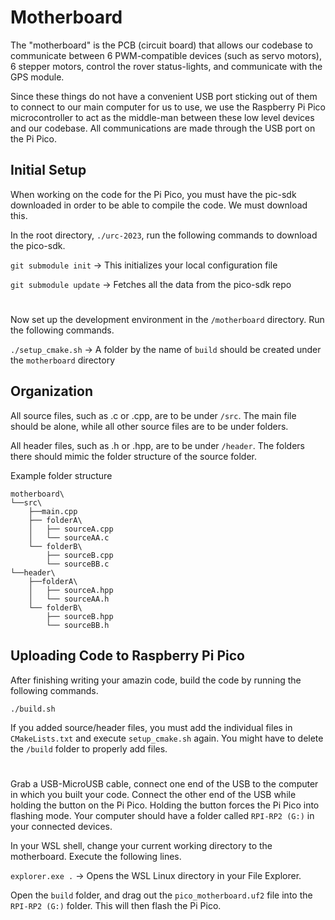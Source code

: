 # Motherboard

The "motherboard" is the PCB (circuit board) that allows our codebase to communicate between 6 PWM-compatible devices (such as servo motors), 6 stepper motors, control the rover status-lights, and communicate with the GPS module. 

Since these things do not have a convenient USB port sticking out of them to connect to our main computer for us to use, we use the Raspberry Pi Pico microcontroller to act as the middle-man between these low level devices and our codebase. All communications are made through the USB port on the Pi Pico. 


## Initial Setup
When working on the code for the Pi Pico, you must have the pic-sdk downloaded in order to be able to compile the code. We must download this.


In the root directory, `./urc-2023`, run the following commands to download the pico-sdk. 

`git submodule init` -> This initializes your local configuration file

`git submodule update` -> Fetches all the data from the pico-sdk repo

#

Now set up the development environment in the `/motherboard` directory. Run the following commands.

`./setup_cmake.sh` -> A folder by the name of `build` should be created under the `motherboard` directory

## Organization
All source files, such as .c or .cpp, are to be under `/src`. The main file should be alone, while all other source files are to be under folders.

All header files, such as .h or .hpp, are to be under `/header`. The folders there should mimic the folder structure of the source folder.

Example folder structure
```
motherboard\
└──src\
    ├──main.cpp
    ├── folderA\
    │   ├── sourceA.cpp
    │   └── sourceAA.c
    └── folderB\
        ├── sourceB.cpp
        └── sourceBB.c
└──header\
    ├──folderA\
    │   ├── sourceA.hpp
    │   └── sourceAA.h
    └── folderB\
        ├── sourceB.hpp
        └── sourceBB.h

```


## Uploading Code to Raspberry Pi Pico

After finishing writing your amazin code, build the code by running the following commands.

`./build.sh`

If you added source/header files, you must add the individual files in `CMakeLists.txt` and execute `setup_cmake.sh` again. You might have to delete the `/build` folder to properly add files. 

# 

Grab a USB-MicroUSB cable, connect one end of the USB to the computer in which you built your code. Connect the other end of the USB while holding the button on the Pi Pico. Holding the button forces the Pi Pico into flashing mode. Your computer should have a folder called `RPI-RP2 (G:)` in your connected devices.

In your WSL shell, change your current working directory to the motherboard.
Execute the following lines.

`explorer.exe .` -> Opens the WSL Linux directory in your File Explorer.

Open the `build` folder, and drag out the `pico_motherboard.uf2` file into the `RPI-RP2 (G:)` folder. This will then flash the Pi Pico. 